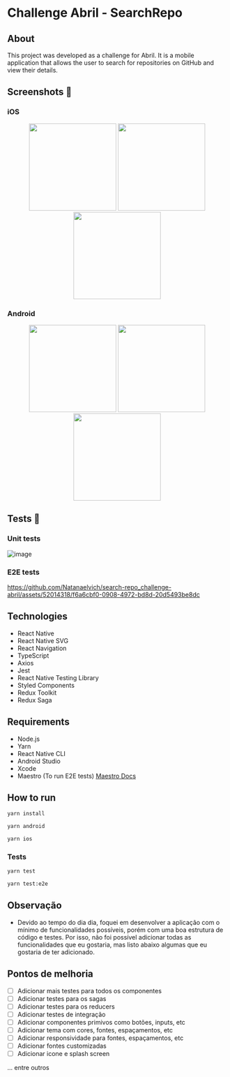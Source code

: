 # Challenge Abril - SearchRepo

## About

This project was developed as a challenge for Abril. It is a mobile application that allows the user to search for repositories on GitHub and view their details.


## Screenshots 📸

### iOS

<p align="center">
 <img  src="https://github.com/Natanaelvich/search-repo_challenge-abril/assets/52014318/b50d2780-fbdf-4999-9c03-8b97c5696db8"width="200px">
 <img  src="https://github.com/Natanaelvich/search-repo_challenge-abril/assets/52014318/a6cf352f-4b80-4c73-9bb9-54ef6feffb94"width="200px">
 <img  src="https://github.com/Natanaelvich/search-repo_challenge-abril/assets/52014318/537d47ba-9b44-4da6-93ae-93a2e39f9d12"width="200px">
</p>

### Android

<p align="center">
 <img  src="https://github.com/Natanaelvich/search-repo_challenge-abril/assets/52014318/2cf024c2-8167-4b2c-8ac7-51ba9353548e" width="200px">
 <img  src="https://github.com/Natanaelvich/search-repo_challenge-abril/assets/52014318/5bf8c31d-00db-4e3f-a6fe-7c227daa78f9" width="200px">
 <img  src="https://github.com/Natanaelvich/search-repo_challenge-abril/assets/52014318/4764c01a-73f1-4237-ae36-14cc78cf9140" width="200px">
</p>

## Tests 🧪

### Unit tests

![image](https://github.com/Natanaelvich/search-repo_challenge-abril/assets/52014318/65d653b6-0785-494b-876e-6bd7515043ee)

### E2E tests

https://github.com/Natanaelvich/search-repo_challenge-abril/assets/52014318/f6a6cbf0-0908-4972-bd8d-20d5493be8dc


## Technologies

- React Native
- React Native SVG
- React Navigation
- TypeScript
- Axios
- Jest
- React Native Testing Library
- Styled Components
- Redux Toolkit
- Redux Saga

## Requirements

- Node.js
- Yarn
- React Native CLI
- Android Studio
- Xcode
- Maestro (To run E2E tests) [Maestro Docs](https://maestro.mobile.dev/)

## How to run

```bash
yarn install
```

```bash
yarn android
```

```bash
yarn ios
```

### Tests

```bash
yarn test
```

```bash
yarn test:e2e
```

## Observação

- Devido ao tempo do dia dia, foquei em desenvolver a aplicação com o mínimo de funcionalidades possíveis, porém com uma boa estrutura de código e testes. Por isso, não foi possível adicionar todas as funcionalidades que eu gostaria, mas listo abaixo algumas que eu gostaria de ter adicionado.

## Pontos de melhoria

- [ ] Adicionar mais testes para todos os componentes
- [ ] Adicionar testes para os sagas
- [ ] Adicionar testes para os reducers
- [ ] Adicionar testes de integração
- [ ] Adicionar componentes primivos como botões, inputs, etc
- [ ] Adicionar tema com cores, fontes, espaçamentos, etc
- [ ] Adicionar responsividade para fontes, espaçamentos, etc
- [ ] Adicionar fontes customizadas
- [ ] Adicionar icone e splash screen

... entre outros

